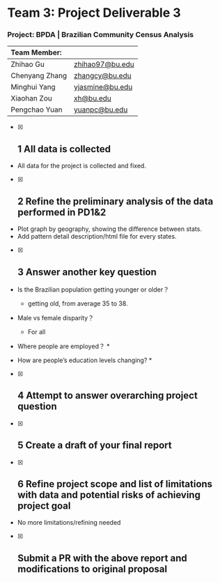 # Team 3: Project Deliverable 3

### Project: BPDA | Brazilian Community Census Analysis

| Team Member:   |                 |
|:-------------- | --------------- |
| Zhihao Gu      | zhihao97@bu.edu |
| Chenyang Zhang | zhangcy@bu.edu  |
| Minghui Yang   | yjasmine@bu.edu |
| Xiaohan Zou    | xh@bu.edu       |
| Pengchao Yuan  | yuanpc@bu.edu   |

- [x] ## 1 All data is collected
* All data for the project is collected and fixed.

- [x] ## 2 Refine the preliminary analysis of the data performed in PD1&2

* Plot graph by geography, showing the difference between stats.
* Add pattern detail description/html file for every states.


- [x] ## 3 Answer another key question

* Is the Brazilian population getting younger or older？
  * getting old, from average 35 to 38.

* Male vs female disparity？
  * For all 

* Where people are employed？
  * 

* How are people’s education levels changing?
  * 


- [x] ## 4 Attempt to answer overarching project question

- [x] ## 5 Create a draft of your final report

- [x] ## 6 Refine project scope and list of limitations with data and potential risks of achieving project goal
* No more limitations/refining needed
- [x] ## Submit a PR with the above report and modifications to original proposal
